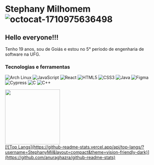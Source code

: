 # Stephany Milhomem ![octocat-1710975636498](https://github.com/user-attachments/assets/9913bea9-4e49-46bc-a127-3b4abf3a5517)

## Hello everyone!!!

Tenho 19 anos, sou de Goiás e estou no 5° período de engenharia de software na UFG.

### Tecnologias e ferramentas

![Arch Linux](https://cdn.jsdelivr.net/gh/devicons/devicon@latest/icons/archlinux/archlinux-original.svg)
![JavaScript](https://cdn.jsdelivr.net/gh/devicons/devicon@latest/icons/javascript/javascript-plain.svg)
![React](https://cdn.jsdelivr.net/gh/devicons/devicon@latest/icons/react/react-original.svg)
![HTML5](https://cdn.jsdelivr.net/gh/devicons/devicon@latest/icons/html5/html5-original.svg)
![CSS3](https://cdn.jsdelivr.net/gh/devicons/devicon@latest/icons/css3/css3-original.svg)
![Java](https://cdn.jsdelivr.net/gh/devicons/devicon@latest/icons/java/java-original.svg)
![Figma](https://cdn.jsdelivr.net/gh/devicons/devicon@latest/icons/figma/figma-original.svg)
![Cypress](https://cdn.jsdelivr.net/gh/devicons/devicon@latest/icons/cypressio/cypressio-original.svg)
![C](https://cdn.jsdelivr.net/gh/devicons/devicon@latest/icons/c/c-original.svg)
![C++](https://cdn.jsdelivr.net/gh/devicons/devicon@latest/icons/cplusplus/cplusplus-original.svg)

<div>
<a href="https://github.com/StephanyMil">
<img loading="lazy" height="180em" src="https://github-readme-stats.vercel.app/api/top-langs/?username=StephanyMil&layout=compact&langs_count=7&theme=dracula"/>
</div>
[![Top Langs](https://github-readme-stats.vercel.app/api/top-langs/?username=StephanyMil&layout=compact&theme=vision-friendly-dark)](https://github.com/anuraghazra/github-readme-stats)
